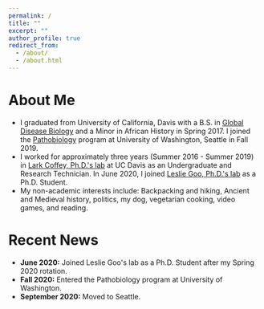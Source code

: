 ```yaml
---
permalink: /
title: ""
excerpt: ""
author_profile: true
redirect_from: 
  - /about/
  - /about.html
---
```


# About Me

* I graduated from University of California, Davis with a B.S. in [Global Disease Biology](https://gdb.ucdavis.edu/) and a Minor in African History in Spring 2017. I joined the [Pathobiology](https://globalhealth.washington.edu/education-training/phd-pathobiology) program at University of Washington, Seattle in Fall 2019.
* I worked for approximately three years (Summer 2016 - Summer 2019) in [Lark Coffey, Ph.D.'s lab](https://coffeylab.ucdavis.edu/) at UC Davis as an Undergraduate and Research Technician. In June 2020, I joined [Leslie Goo, Ph.D.'s lab](https://research.fhcrc.org/goo/en.html) as a Ph.D. Student.
* My non-academic interests include: Backpacking and hiking, Ancient and Medieval history, politics, my dog, vegetarian cooking, video games, and reading.

# Recent News

* **June 2020:** Joined Leslie Goo's lab as a Ph.D. Student after my Spring 2020 rotation. 
* **Fall 2020:** Entered the Pathobiology program at University of Washington.
* **September 2020:** Moved to Seattle.

